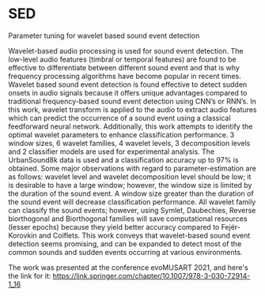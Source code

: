 # SED
Parameter tuning for wavelet based sound event detection

Wavelet-based audio processing is used for sound event detection. The
low-level audio features (timbral or temporal features) are found to be effective
to differentiate between different sound event and that is why frequency processing
algorithms have become popular in recent times. Wavelet based sound
event detection is found effective to detect sudden onsets in audio signals because
it offers unique advantages compared to traditional frequency-based sound event
detection using CNN’s or RNN’s. In this work, wavelet transform is applied to
the audio to extract audio features which can predict the occurrence of a sound
event using a classical feedforward neural network. Additionally, this work attempts
to identify the optimal wavelet parameters to enhance classification performance.
3 window sizes, 6 wavelet families, 4 wavelet levels, 3 decomposition
levels and 2 classifier models are used for experimental analysis. The UrbanSound8k
data is used and a classification accuracy up to 97% is obtained.
Some major observations with regard to parameter-estimation are as follows:
wavelet level and wavelet decomposition level should be low; it is desirable to
have a large window; however, the window size is limited by the duration of the
sound event. A window size greater than the duration of the sound event will
decrease classification performance. All wavelet family can classify the sound
events; however, using Symlet, Daubechies, Reverse biorthogonal and Biorthogonal
families will save computational resources (lesser epochs) because they
yield better accuracy compared to Fejér-Korovkin and Coiflets. This work conveys
that wavelet-based sound event detection seems promising, and can be expanded
to detect most of the common sounds and sudden events occurring at
various environments.

The work was presented at the conference evoMUSART 2021, and here's the link for it: https://link.springer.com/chapter/10.1007/978-3-030-72914-1_16

